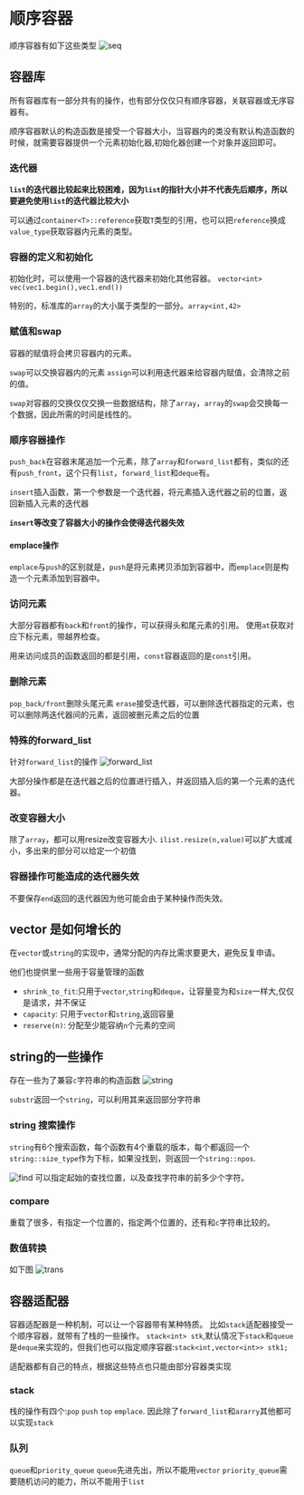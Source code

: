 # 顺序容器

顺序容器有如下这些类型
![seq](./img/seq.png)

## 容器库
所有容器库有一部分共有的操作，也有部分仅仅只有顺序容器，关联容器或无序容器有。

顺序容器默认的构造函数是接受一个容器大小，当容器内的类没有默认构造函数的时候，就需要容器提供一个元素初始化器,初始化器创建一个对象并返回即可。

### 迭代器

**`list`的迭代器比较起来比较困难，因为`list`的指针大小并不代表先后顺序，所以要避免使用`list`的迭代器比较大小**


可以通过`container<T>::reference`获取`T`类型的引用，也可以把`reference`换成`value_type`获取容器内元素的类型。


### 容器的定义和初始化
初始化时，可以使用一个容器的迭代器来初始化其他容器。
`vector<int> vec(vec1.begin(),vec1.end())`


特别的，标准库的`array`的大小属于类型的一部分。`array<int,42>`


### 赋值和swap
容器的赋值将会拷贝容器内的元素。

`swap`可以交换容器内的元素
`assign`可以利用迭代器来给容器内赋值，会清除之前的值。

`swap`对容器的交换仅仅交换一些数据结构，除了`array`，`array`的`swap`会交换每一个数据，因此所需的时间是线性的。

### 顺序容器操作
`push_back`在容器末尾追加一个元素，除了`array`和`forward_list`都有，类似的还有`push_front`，这个只有`list`，`forward_list`和`deque`有。


`insert`插入函数，第一个参数是一个迭代器，将元素插入迭代器之前的位置，返回新插入元素的迭代器

**`insert`等改变了容器大小的操作会使得迭代器失效**

#### emplace操作
`emplace`与`push`的区别就是，`push`是将元素拷贝添加到容器中，而`emplace`则是构造一个元素添加到容器中。

### 访问元素
大部分容器都有`back`和`front`的操作，可以获得头和尾元素的引用。
使用`at`获取对应下标元素，带越界检查。

用来访问成员的函数返回的都是引用，`const`容器返回的是`const`引用。


### 删除元素
`pop_back/front`删除头尾元素
`erase`接受迭代器，可以删除迭代器指定的元素，也可以删除两迭代器间的元素，返回被删元素之后的位置


### 特殊的forward_list
针对`forward_list`的操作
![forward_list](./img/forwardlist.png) 

大部分操作都是在迭代器之后的位置进行插入，并返回插入后的第一个元素的迭代器。


### 改变容器大小

除了`array`，都可以用resize改变容器大小.
`ilist.resize(n,value)`可以扩大或减小，多出来的部分可以给定一个初值


### 容器操作可能造成的迭代器失效
不要保存`end`返回的迭代器因为他可能会由于某种操作而失效。


## vector 是如何增长的
在`vector`或`string`的实现中，通常分配的内存比需求要更大，避免反复申请。

他们也提供里一些用于容量管理的函数
- `shrink_to_fit`:只用于`vector`,`string`和`deque`，让容量变为和`size`一样大,仅仅是请求，并不保证
- `capacity`: 只用于`vector`和`string`,返回容量
- `reserve(n)`: 分配至少能容纳`n`个元素的空间

## string的一些操作
存在一些为了兼容`c`字符串的构造函数
![string](./img/strcons.png) 


`substr`返回一个`string`，可以利用其来返回部分字符串

### string 搜索操作
`string`有6个搜索函数，每个函数有4个重载的版本，每个都返回一个`string::size_type`作为下标，如果没找到，则返回一个`string::npos`.

![find](./img/strfind.png) 
可以指定起始的查找位置，以及查找字符串的前多少个字符。



### compare

重载了很多，有指定一个位置的，指定两个位置的，还有和`c`字符串比较的。

### 数值转换
如下图
![trans](./img/trans.png) 



## 容器适配器
容器适配器是一种机制，可以让一个容器带有某种特质。
比如`stack`适配器接受一个顺序容器，就带有了栈的一些操作。
`stack<int> stk`,默认情况下`stack`和`queue`是`deque`来实现的，但我们也可以指定顺序容器:`stack<int,vector<int>> stk1;`

适配器都有自己的特点，根据这些特点也只能由部分容器类实现

### stack
栈的操作有四个:`pop` `push` `top` `emplace`.
因此除了`forward_list`和`ararry`其他都可以实现`stack`


### 队列
`queue`和`priority_queue`
`queue`先进先出，所以不能用`vector`
`priority_queue`需要随机访问的能力，所以不能用于`list`


